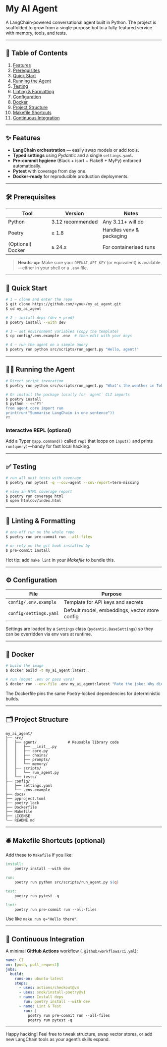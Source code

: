 # My AI Agent

A LangChain‑powered conversational agent built in Python. The project is scaffolded to grow from a single‑purpose bot to a fully‑featured service with memory, tools, and tests.

---

## 📑 Table of Contents

1. [Features](#features)
2. [Prerequisites](#prerequisites)
3. [Quick Start](#quick-start)
4. [Running the Agent](#running-the-agent)
5. [Testing](#testing)
6. [Linting & Formatting](#linting--formatting)
7. [Configuration](#configuration)
8. [Docker](#docker)
9. [Project Structure](#project-structure)
10. [Makefile Shortcuts](#makefile-shortcuts)
11. [Continuous Integration](#continuous-integration)

---

## ✨ Features

* **LangChain orchestration** — easily swap models or add tools.
* **Typed settings** using *Pydantic* and a single `settings.yaml`.
* **Pre‑commit hygiene** (Black + isort + Flake8 + MyPy) enforced automatically.
* **Pytest** with coverage from day one.
* **Docker‑ready** for reproducible production deployments.

---

## 🛠 Prerequisites

| Tool              | Version          | Notes                    |
| ----------------- | ---------------- | ------------------------ |
| Python            | 3.12 recommended | Any 3.11+ will do        |
| Poetry            | ≥ 1.8            | Handles venv & packaging |
| (Optional) Docker | ≥ 24.x           | For containerised runs   |

> **Heads‑up:** Make sure your `OPENAI_API_KEY` (or equivalent) is available—either in your shell or a `.env` file.

---

## 🚀 Quick Start

```bash
# 1 – clone and enter the repo
$ git clone https://github.com/<you>/my_ai_agent.git
$ cd my_ai_agent

# 2 – install deps (dev + prod)
$ poetry install --with dev

# 3 – set environment variables (copy the template)
$ cp config/.env.example .env  # then edit with your keys

# 4 – run the agent on a simple query
$ poetry run python src/scripts/run_agent.py "Hello, agent!"
```

---

## 🏃‍♂️ Running the Agent

```bash
# Direct script invocation
$ poetry run python src/scripts/run_agent.py "What's the weather in Tokyo?"

# Or install the package locally for `agent` CLI imports
$ poetry install
$ python - <<'PY'
from agent.core import run
print(run("Summarise LangChain in one sentence"))
PY
```

### Interactive REPL (optional)

Add a Typer `@app.command()` called `repl` that loops on `input()` and prints `run(query)`—handy for fast local hacking.

---

## ✅ Testing

```bash
# run all unit tests with coverage
$ poetry run pytest -q --cov=agent --cov-report=term-missing

# view an HTML coverage report
$ poetry run coverage html
$ open htmlcov/index.html
```

---

## 🧹 Linting & Formatting

```bash
# one‑off run on the whole repo
$ poetry run pre-commit run --all-files

# or rely on the git hook installed by
$ pre-commit install
```

Hot tip: add `make lint` in your *Makefile* to bundle this.

---

## ⚙️ Configuration

| File                   | Purpose                                        |
| ---------------------- | ---------------------------------------------- |
| `config/.env.example`  | Template for API keys and secrets              |
| `config/settings.yaml` | Default model, embeddings, vector store config |

Settings are loaded by a `Settings` class (`pydantic.BaseSettings`) so they can be overridden via env vars at runtime.

---

## 🐳 Docker

```bash
# build the image
$ docker build -t my_ai_agent:latest .

# run (mount .env or pass vars)
$ docker run --env-file .env my_ai_agent:latest "Rate the joke: Why did the python cross the road?"
```

The Dockerfile pins the same Poetry‑locked dependencies for deterministic builds.

---

## 🗂 Project Structure

```
my_ai_agent/
├── src/
│   ├── agent/              # Reusable library code
│   │   ├── __init__.py
│   │   ├── core.py
│   │   ├── chains/
│   │   ├── prompts/
│   │   └── memory/
│   ├── scripts/
│   │   └── run_agent.py
│   └── tests/
├── config/
│   ├── settings.yaml
│   └── .env.example
├── docs/
├── pyproject.toml
├── poetry.lock
├── Dockerfile
├── Makefile
├── LICENSE
└── README.md
```

---

## 🛎 Makefile Shortcuts (optional)

Add these to `Makefile` if you like:

```makefile
install:
	poetry install --with dev

run:
	poetry run python src/scripts/run_agent.py $(q)

test:
	poetry run pytest -q

lint:
	poetry run pre-commit run --all-files
```

Use like `make run q="Hello there"`.

---

## 🤖 Continuous Integration

A minimal **GitHub Actions** workflow (`.github/workflows/ci.yml`):

```yaml
name: CI
on: [push, pull_request]
jobs:
  build:
    runs-on: ubuntu-latest
    steps:
      - uses: actions/checkout@v4
      - uses: snok/install-poetry@v1
      - name: Install deps
        run: poetry install --with dev
      - name: Lint & Test
        run: |
          poetry run pre-commit run --all-files
          poetry run pytest -q
```

---

Happy hacking! Feel free to tweak structure, swap vector stores, or add new LangChain tools as your agent’s skills expand.
